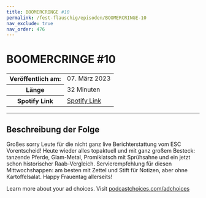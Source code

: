```yaml
---
title: BOOMERCRINGE #10
permalink: /fest-flauschig/episoden/BOOMERCRINGE-10
nav_exclude: true
nav_order: 476
---
```


# BOOMERCRINGE #10
<table class="resp-table dcf-table dcf-table-responsive dcf-table-bordered dcf-table-striped dcf-w-100%">
                    <tbody>
                        <tr>
                            <th scope="row">Veröffentlich am:</th>
                            <td data-label="Veröffentlich am:">07. März 2023</td>
                        </tr>
                        <tr>
                            <th scope="row">Länge </th>
                            <td data-label="Länge ">32 Minuten</td>
                        </tr><tr>
                                <th scope="row">Spotify Link</th>
                                <td data-label="Spotify Link"><a href="https://open.spotify.com/episode/5UXBswJBsx7XQe5J9c4O0a">Spotify Link</a></td>
                            </tr></tbody>
                </table>

***

## Beschreibung der Folge

<div>
<p>Großes sorry Leute für die nicht ganz live Berichterstattung vom ESC Vorentscheid! Heute wieder alles topaktuell und mit ganz großem Besteck: tanzende Pferde, Glam-Metal, Promiklatsch mit Sprühsahne und ein jetzt schon historischer Raab-Vergleich. Servierempfehlung für diesen Mittwochshappen: am besten mit Zettel und Stift für Notizen, aber ohne Kartoffelsalat. Happy Frauentag allerseits!</p><p> </p><p>Learn more about your ad choices. Visit <a href="https://podcastchoices.com/adchoices" rel="nofollow">podcastchoices.com/adchoices</a></p>  
</div>

